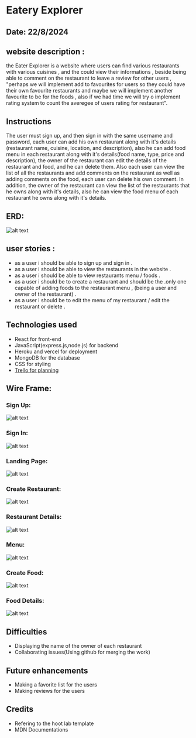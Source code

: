 
# Eatery Explorer

## Date: 22/8/2024

## website description :
the Eater Explorer is a website where users can find various restaurants with various cuisines , and the could view their informations , beside being able to comment on the restaurant to leave a review for other users , "perhaps we will implement add to favourites for users so they could have their own favourite restaurants and maybe we will implement another favourite to be for the foods , also if we had time we will try o implement rating system to count the averegee of users rating for restaurant".

## Instructions
The user must sign up, and then sign in with the same username and password, each user can add his own restaurant along with it's details (restaurant name, cuisine, location, and description), also he can add food menu in each restaurant along with it's details(food name, type, price and description), the owner of the restaurant can edit the details of the restaurant and food, and he can delete them. Also each user can view the list of all the restaurants and add comments on the restaurant as well as adding comments on the food, each user can delete his own comment. In addition, the owner of the restaurant can view the list of the restaurants that he owns along with it's details, also he can view the food menu of each restaurant he owns along with it's details.




## ERD:

![alt text](./Resources/image-1.png)

## user stories :

* as a user i should be able to sign up and sign in .
* as a user i should be able to view the restaurants in the website .
* as a user i should be able to view restaurants menu / foods .
* as a user i should be to create a restaurant and should be the .only one capable of adding foods to the restaurant menu , (being a user and owner of the restaurant) .
* as a user i should be to edit the menu of my restaurant / edit the restaurant or delete .

## Technologies used
* React for front-end
* JavaScript(express.js,node.js) for backend
* Heroku and vercel for deployment
* MongoDB for the database
* CSS for styling
* [Trello for planning](https://trello.com/b/fWjFv1X9/eatery)

## Wire Frame: 
### Sign Up:
![alt text](./Resources/image-2.png)
### Sign In:
![alt text](./Resources/image-3.png)
### Landing Page:
![alt text](./Resources/image-17.png)
### Create Restaurant:
![alt text](./Resources/image-4.png)
### Restaurant Details:
![alt text](./Resources/image-6.png)
### Menu:
![alt text](./Resources/image-8.png)
### Create Food:
![alt text](./Resources/image-5.png)
### Food Details:
![alt text](./Resources/image-7.png)

## Difficulties
* Displaying the name of the owner of each restaurant
* Collaborating issues(Using github for merging the work)

## Future enhancements
* Making a favorite list for the users
* Making reviews for the users

## Credits
* Refering to the hoot lab template
* MDN Documentations
